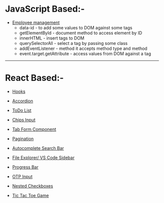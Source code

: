 # JavaScript Based:-

- [Employee management](https://codesandbox.io/p/sandbox/employee-management-5n37xx)
    - data-id - to add some values to DOM against some tags
    - getElementById - document method to access element by ID
    - innerHTML - insert tags to DOM
    - querySelectorAll - select a tag by passing some class
    - addEventListener - method it accepts method type and method
    - event.target.getAttribute - access values from DOM against a tag

---

# React Based:-

- [Hooks](https://codesandbox.io/p/sandbox/hooks-vj2tft)

- [Accordion](https://codesandbox.io/p/sandbox/accordion-l9q2g8)

- [ToDo List](https://codesandbox.io/p/sandbox/todo-list-kt6r49)

- [Chips Input](https://codesandbox.io/p/sandbox/chips-input-7gqj83)

- [Tab Form Component](https://codesandbox.io/p/sandbox/tab-form-component-y85c7d)

- [Pagination](https://codesandbox.io/p/sandbox/pagination-ppfvj8)

- [Autocomplete Search Bar]()

- [File Explorer/ VS Code Sidebar]()

- [Progress Bar]()

- [OTP Input]()

- [Nested Checkboxes ]()

- [Tic Tac Toe Game]()